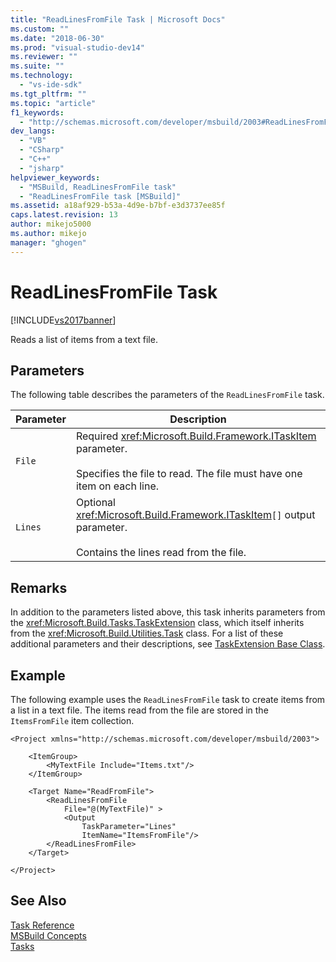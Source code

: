 ```yaml
---
title: "ReadLinesFromFile Task | Microsoft Docs"
ms.custom: ""
ms.date: "2018-06-30"
ms.prod: "visual-studio-dev14"
ms.reviewer: ""
ms.suite: ""
ms.technology: 
  - "vs-ide-sdk"
ms.tgt_pltfrm: ""
ms.topic: "article"
f1_keywords: 
  - "http://schemas.microsoft.com/developer/msbuild/2003#ReadLinesFromFile"
dev_langs: 
  - "VB"
  - "CSharp"
  - "C++"
  - "jsharp"
helpviewer_keywords: 
  - "MSBuild, ReadLinesFromFile task"
  - "ReadLinesFromFile task [MSBuild]"
ms.assetid: a18af929-b53a-4d9e-b7bf-e3d3737ee85f
caps.latest.revision: 13
author: mikejo5000
ms.author: mikejo
manager: "ghogen"
---
```

# ReadLinesFromFile Task
[!INCLUDE[vs2017banner](../includes/vs2017banner.md)]

  
  
Reads a list of items from a text file.  
  
## Parameters  
 The following table describes the parameters of the `ReadLinesFromFile` task.  
  
|Parameter|Description|  
|---------------|-----------------|  
|`File`|Required <xref:Microsoft.Build.Framework.ITaskItem> parameter.<br /><br /> Specifies the file to read. The file must have one item on each line.|  
|`Lines`|Optional <xref:Microsoft.Build.Framework.ITaskItem>`[]` output parameter.<br /><br /> Contains the lines read from the file.|  
  
## Remarks  
 In addition to the parameters listed above, this task inherits parameters from the <xref:Microsoft.Build.Tasks.TaskExtension> class, which itself inherits from the <xref:Microsoft.Build.Utilities.Task> class. For a list of these additional parameters and their descriptions, see [TaskExtension Base Class](../msbuild/taskextension-base-class.md).  
  
## Example  
 The following example uses the `ReadLinesFromFile` task to create items from a list in a text file. The items read from the file are stored in the `ItemsFromFile` item collection.  
  
```  
<Project xmlns="http://schemas.microsoft.com/developer/msbuild/2003">  
  
    <ItemGroup>  
        <MyTextFile Include="Items.txt"/>  
    </ItemGroup>  
  
    <Target Name="ReadFromFile">  
        <ReadLinesFromFile  
            File="@(MyTextFile)" >  
            <Output  
                TaskParameter="Lines"  
                ItemName="ItemsFromFile"/>  
        </ReadLinesFromFile>  
    </Target>  
  
</Project>  
```  
  
## See Also  
 [Task Reference](../msbuild/msbuild-task-reference.md)   
 [MSBuild Concepts](../msbuild/msbuild-concepts.md)   
 [Tasks](../msbuild/msbuild-tasks.md)



